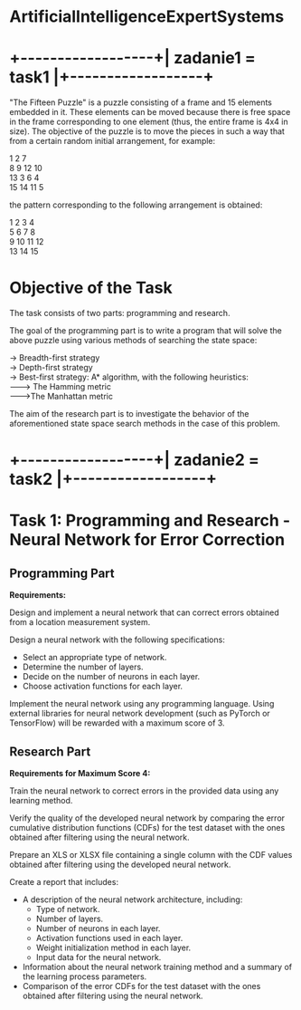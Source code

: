 # ArtificialIntelligenceExpertSystems  
  
  
# +------------------+| zadanie1 = task1 |+------------------+

"The Fifteen Puzzle" is a puzzle consisting of a frame and 15 elements embedded in it. These elements can be moved because there is free space in the frame corresponding to one element  (thus, the entire frame is 4x4 in size). The objective of the puzzle is to move the pieces in such a way that from a certain random initial arrangement, for example:  
  
1 2 7  
8 9 12 10  
13 3 6 4  
15 14 11 5  
  
the pattern corresponding to the following arrangement is obtained:  

1 2 3 4  
5 6 7 8  
9 10 11 12  
13 14 15  
  
# Objective of the Task  
The task consists of two parts: programming and research.

The goal of the programming part is to write a program that will solve the above puzzle using various methods of searching the state space:

-> Breadth-first strategy  
-> Depth-first strategy  
-> Best-first strategy: A* algorithm, with the following heuristics:  
---> The Hamming metric  
--->The Manhattan metric  

The aim of the research part is to investigate the behavior of the aforementioned state space search methods in the case of this problem.


# +------------------+| zadanie2 = task2 |+------------------+

# Task 1: Programming and Research - Neural Network for Error Correction

## Programming Part

**Requirements:**

Design and implement a neural network that can correct errors obtained from a location measurement system.

Design a neural network with the following specifications:
- Select an appropriate type of network.
- Determine the number of layers.
- Decide on the number of neurons in each layer.
- Choose activation functions for each layer.

Implement the neural network using any programming language. Using external libraries for neural network development (such as PyTorch or TensorFlow) will be rewarded with a maximum score of 3.

## Research Part

**Requirements for Maximum Score 4:**

Train the neural network to correct errors in the provided data using any learning method.

Verify the quality of the developed neural network by comparing the error cumulative distribution functions (CDFs) for the test dataset with the ones obtained after filtering using the neural network.

Prepare an XLS or XLSX file containing a single column with the CDF values obtained after filtering using the developed neural network.

Create a report that includes:
- A description of the neural network architecture, including:
  - Type of network.
  - Number of layers.
  - Number of neurons in each layer.
  - Activation functions used in each layer.
  - Weight initialization method in each layer.
  - Input data for the neural network.
- Information about the neural network training method and a summary of the learning process parameters.
- Comparison of the error CDFs for the test dataset with the ones obtained after filtering using the neural network.